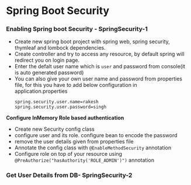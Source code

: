 
# Spring Boot Security
### Enabling Spring boot Security - SpringSecurity-1
- Create new spring boot project with spring web, spring security, thymleaf and lombock dependencies.
- Create controller and try to access any resource, by default spring will redirect you on login page.
- Enter the defalt user name which is ```user``` and password from console(it is auto generated password)
- You can also give your own user name and password from properties file, for this you have to add below configuration in application.properties
  ```
  spring.security.user.name=rakesh
  spring.security.user.password=singh
  
<p><b>Configure InMemory Role based authentication </b></p>

  - Create new Security config class
  - configure user and its role. configure bean to encode the password
  - remove the user details given from properties file
  - Annotate the config class with ```@EnableMethodSecurity``` annotation
  - Configure role on top of your resource using ```@PreAuthorize("hasAuthority('ROLE_ADMIN')")``` annotation
  
 ### Get User Details from DB- SpringSecurity-2
 

